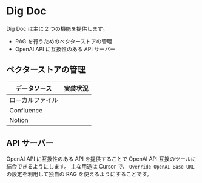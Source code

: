 # Dig Doc

Dig Doc は主に 2 つの機能を提供します。

- RAG を行うためのベクターストアの管理
- OpenAI API に互換性のある API サーバー

## ベクターストアの管理

| データソース | 実装状況 |
| --- | --- |
| ローカルファイル | |
| Confluence | |
| Notion | |

## API サーバー

OpenAI API に互換性のある API を提供することで OpenAI API 互換のツールに結合できるようにします。
主な用途は Cursor で、 `Override OpenAI Base URL` の設定を利用して独自の RAG を使えるようにすることです。
